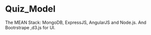 Quiz_Model
==========

The MEAN Stack: MongoDB, ExpressJS, AngularJS and Node.js. And Bootrstrape ,d3.js for UI.


